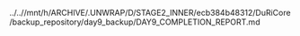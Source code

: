 ../..//mnt/h/ARCHIVE/.UNWRAP/D/STAGE2_INNER/ecb384b48312/DuRiCore/backup_repository/day9_backup/DAY9_COMPLETION_REPORT.md